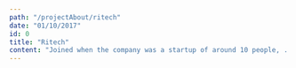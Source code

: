 ```yaml
---
path: "/projectAbout/ritech"
date: "01/10/2017"
id: 0
title: "Ritech"
content: "Joined when the company was a startup of around 10 people, . Involved in the longest research and product development project for the company, working full-time as a front end lead developer in an up-to-scale, B2B, e-discovery product. The tech stack includes Vue, AWS EC2, Jenkins, Bootstrap consuming .NET-based API's. Closely collaborating with corporate clients and the team in Agile methodology, in a dynamic CI/CD environment."
---
```

